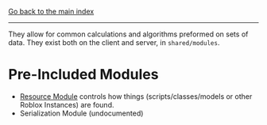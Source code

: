 [Go back to the main index](../index)

---

They allow for common calculations and algorithms preformed on sets of data. They exist both on the client and server, in `shared/modules`.

# Pre-Included Modules
- [Resource Module](ResourceModule)
controls how things (scripts/classes/models or other Roblox Instances) are found.
- Serialization Module (undocumented)